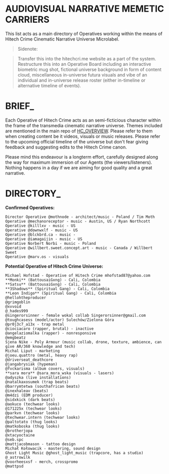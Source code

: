 # AUDIOVISUAL NARRATIVE MEMETIC CARRIERS
This list acts as a main directory of Operatives working within the means of Hitech Crime Cinematic Narrative Universe Microlabel.

> Sidenote:

> Transfer this into the hitechcri.me website as a part of the system. Restructure this into an Operative Board including an interactive biometric mug shot, fictional universe background in form of content cloud, miscellaneous in-universe futura visuals and vibe of an individual and in-universe release roster (either in-timeline or alternative timeline of events).

# BRIEF_
Each Operative of Hitech Crime acts as an semi-ficticious character within the frame of the transmedia cinematic narrative universe. Themes included are mentioned in the main repo of [HC_OVERVIEW](https://github.com/HITECHCRIME/HC_OVERVIEW). Please refer to them when creating content be it videos, visuals or music releases. Please refer to the upcoming official timeline of the universe but don't fear giving feedback and suggesting edits to the Hitech Crime canon.

Please mind this endeavour is a longterm effort, carefully designed along the way for maximum immersion of our Agents (the viewers/listeners). Nothing happens in a day if we are aiming for good quality and a great narrative.

# DIRECTORY_
**Confirmed Operatives:**
```
Director Operative @mothnode - architect/music - Poland / Tim Moth
Operative @mechanoreceptor - music - Austin, US / Ryan Northcott
Operative @killlxv - music - US
Operative @downwxlf - music - US
Operative @blckbrd.ca - music -
Operative @iamagaijin - music - US
Operative Norbert Norbi - music - Poland
Operative @willbert.sweet.concept.art - music - Canada / Willbert Sweet 
Operative @marv.os - visuals
```

**Potential Operative of Hitech Crime Universe:**
```
Michael Hofstad - Operative of Hitech Crime mhofstad87@yahoo.com
**Monki** (BattousaiGxng) - Cali, Colombia
**Satsu** (BattousaiGxng) - Cali, Colombia
**3Shadows** (Spiritual Gang) - Cali, Colombia
**Leon Indigo** (Spiritual Gang) - Cali, Colombia
@hellohtheproducer
@grimgoblin
@xvvoid
@_hades999
@singerorsinner - female wokal collab Singerorsinner@gmail.com
@toughcasess (model/actor) Sulechów/Zielona Góra
@pr0j3c7_a13x - trap metal
@ciociacaro (rapper, brutal) - inactive
@angelaziomalka (rapper) - nonresponsive
@emgbeatz
Sjena Nike - Poly Armour (music collab, drone, texture, ambience, can give AR/360 knowledge and tech)
Michal Liput - marketing
@joeu.quattro (metal, heavy rap)
@driverseat_deathcore
@jangabrysiak (hypeman)
@fvckarisma (album covers, visuals)
**sara mora** @sara_mora_wska (visuals - lasers)
@adyszka (live installations)
@natalkaxosumek (trap beats)
@barrymtetwa (southafrican beats)
@inexhaleav (beats)
@m4dzi (EDM producer)
@sidxkick (dark beats)
@aokuco (techwear looks)
@171225x (techwear looks)
@parkvn (techwear looks)
@techwear.intern (techwear looks)
@paltotato (thug looks)
@matkoboska (thug looks)
@brotherjopa
@xtacyoctaine
@seb.spc
@mattjacobmason - tattoo design
Michał Kołowacik - mastering, sound design
Ghost Light Music @ghost_light_music (trapcore, has a studio)
@_astrowilk
@voorheesxsf - merch, crosspromo
@mattpsd
```
